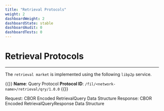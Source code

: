 ```yaml
---
title: "Retrieval Protocols"
weight: 2
dashboardWeight: 2
dashboardState: stable
dashboardAudit: 0
dashboardTests: 0
---
```


# Retrieval Protocols
---

The `retrieval market` is implemented using the following `libp2p` service.

{{<hint info >}}
**Name**: Query Protocol
**Protocol ID**: `/fil/<network-name>/retrieval/qry/1.0.0`
{{</hint>}}

Request: CBOR Encoded RetrievalQuery Data Structure
Response: CBOR Encoded RetrievalQueryResponse Data Structure


